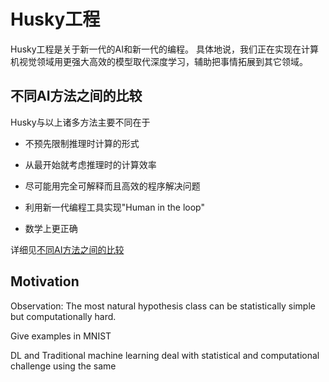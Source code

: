 # Husky工程

Husky工程是关于新一代的AI和新一代的编程。
具体地说，我们正在实现在计算机视觉领域用更强大高效的模型取代深度学习，辅助把事情拓展到其它领域。

## 不同AI方法之间的比较

Husky与以上诸多方法主要不同在于

- 不预先限制推理时计算的形式

- 从最开始就考虑推理时的计算效率

- 尽可能用完全可解释而且高效的程序解决问题

- 利用新一代编程工具实现"Human in the loop"

- 数学上更正确

详细见[不同AI方法之间的比较](comparison.md)

## Motivation

Observation: The most natural hypothesis class can be statistically simple but computationally hard.

Give examples in MNIST

DL and Traditional machine learning deal with statistical and computational challenge using the same
